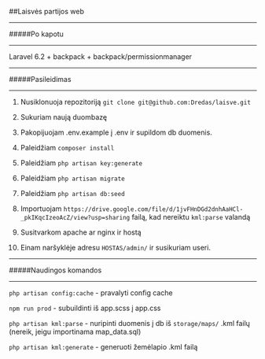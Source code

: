 ##Laisvės partijos web

***

#####Po kapotu
***
Laravel 6.2 + backpack + backpack/permissionmanager
***

#####Pasileidimas
***
1. Nusiklonuoja repozitoriją `git clone git@github.com:Dredas/laisve.git`

2. Sukuriam naują duombazę

3. Pakopijuojam .env.example į .env ir supildom db duomenis.

4. Paleidžiam `composer install`

5. Paleidžiam `php artisan key:generate` 

6. Paleidžiam `php artisan migrate` 

7. Paleidžiam `php artisan db:seed`

8. Importuojam `https://drive.google.com/file/d/1jvFHnDGd2dnhAaHCl-_pkIKqcIzeoAcZ/view?usp=sharing` failą, kad nereiktu `kml:parse` valandą

9. Susitvarkom apache ar nginx ir hostą

10. Einam naršyklėje adresu `HOSTAS/admin/` ir susikuriam useri.
***


#####Naudingos komandos
***

```php artisan config:cache``` - pravalyti config cache

```npm run prod``` - subuildinti iš app.scss į app.css

```php artisan kml:parse``` - nuripinti duomenis į db iš `storage/maps/` .kml failų (nereik, jeigu importinama map_data.sql)

```php artisan kml:generate``` - generuoti žemėlapio .kml failą

